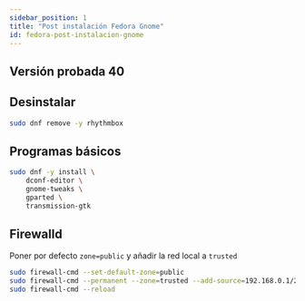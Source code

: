 ```yaml
---
sidebar_position: 1
title: "Post instalación Fedora Gnome"
id: fedora-post-instalacion-gnome
---
```


## Versión probada 40

## Desinstalar

```bash
sudo dnf remove -y rhythmbox
```

## Programas básicos

```bash
sudo dnf -y install \
    dconf-editor \
    gnome-tweaks \
    gparted \
    transmission-gtk
```

## Firewalld

Poner por defecto ``zone=public`` y añadir la red local a ``trusted``

```bash
sudo firewall-cmd --set-default-zone=public
sudo firewall-cmd --permanent --zone=trusted --add-source=192.168.0.1/24
sudo firewall-cmd --reload
```
